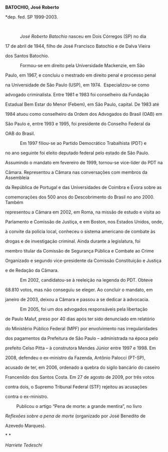 **BATOCHIO, José Roberto**



\*dep. fed. SP 1999-2003.



 



            *José Roberto Batochio* nasceu em Dois Córregos (SP) no dia

17 de abril de 1944, filho de José Francisco Batochio e de Dalva Vieira

dos Santos Batochio.



            Formou-se em direito pela Universidade Mackenzie, em São

Paulo, em 1967, e concluiu o mestrado em direito penal e processo penal

na Universidade de São Paulo (USP), em 1974.  Especializou-se como

advogado criminalista. Entre 1981 e 1983 foi conselheiro da Fundação

Estadual Bem Estar do Menor (Febem), em São Paulo, capital. De 1983 até

1984 atuou como conselheiro da Ordem dos Advogados do Brasil (OAB) em

São Paulo e, entre 1993 e 1995, foi presidente do Conselho Federal da

OAB do Brasil.



            Em 1997 filiou-se ao Partido Democrático Trabalhista (PDT) e

no ano seguinte foi eleito deputado federal pelo estado de São Paulo.

Assumindo o mandato em fevereiro de 1999, tornou-se vice-líder do PDT na

Câmara. Representou a Câmara nas conversações com membros da Assembleia

da República de Portugal e das Universidades de Coimbra e Évora sobre as

comemorações dos 500 anos do Descobrimento do Brasil no ano 2000. Também

representou a Câmara em 2002, em Roma, na missão de estudo e visita ao

Parlamento e Comissão de Justiça, e em Boston, nos Estados Unidos, onde,

à convite da polícia local, conheceu o sistema americano de combate às

drogas e de investigação criminal. Ainda durante a legislatura, foi

membro titular da Comissão de Segurança Pública e Combate ao Crime

Organizado e segundo vice-presidente da Comissão Constituição e Justiça

e de Redação da Câmara.



            Em 2002, candidatou-se à reeleição na legenda do PDT. Obteve

68.810 votos, mas não conseguiu se eleger. Ao concluir o mandato, em

janeiro de 2003, deixou a Câmara e passou a se dedicar à advocacia.



            Em 2005, foi um dos advogados responsáveis pela libertação

de Paulo Maluf, preso por 40 dias após ter sido denunciado em relatório

do Ministério Público Federal (MPF) por envolvimento nas irregularidades

dos pagamentos da Prefeitura de São Paulo – administrada na época pelo

prefeito Celso Pitta – à construtora Mendes Júnior entre 1997 e 1998. Em

2008, defendeu o ex-ministro da Fazenda, Antônio Palocci (PT-SP),

acusado de ter, em 2006, ordenado a quebra do sigilo bancário do caseiro

Francenildo dos Santos Costa. Em 27 de agosto de 2009, por três votos

contra dois, o Supremo Tribunal Federal (STF) rejeitou as acusações

contra o ex-ministro.



         Publicou o artigo “Pena de morte: a grande mentira”, no livro

*Reflexões sobre a pena de morte* (organizado por José Benedito de

Azevedo Marques).



* *



*Harriete Tedeschi*



 



